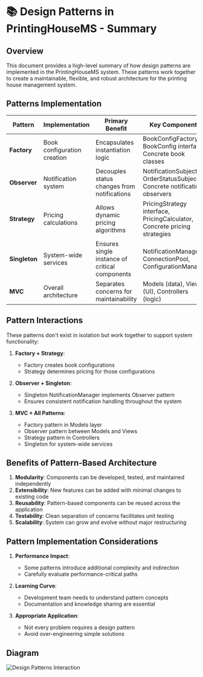# 📚 Design Patterns in PrintingHouseMS - Summary

## Overview
This document provides a high-level summary of how design patterns are implemented in the PrintingHouseMS system. These patterns work together to create a maintainable, flexible, and robust architecture for the printing house management system.

## Patterns Implementation

| Pattern | Implementation | Primary Benefit | Key Components |
|---------|---------------|-----------------|----------------|
| **Factory** | Book configuration creation | Encapsulates instantiation logic | BookConfigFactory, BookConfig interface, Concrete book classes |
| **Observer** | Notification system | Decouples status changes from notifications | NotificationSubject, OrderStatusSubject, Concrete notification observers |
| **Strategy** | Pricing calculations | Allows dynamic pricing algorithms | PricingStrategy interface, PricingCalculator, Concrete pricing strategies |
| **Singleton** | System-wide services | Ensures single instance of critical components | NotificationManager, ConnectionPool, ConfigurationManager |
| **MVC** | Overall architecture | Separates concerns for maintainability | Models (data), Views (UI), Controllers (logic) |

## Pattern Interactions

These patterns don't exist in isolation but work together to support system functionality:

1. **Factory + Strategy**:
   - Factory creates book configurations
   - Strategy determines pricing for those configurations

2. **Observer + Singleton**:
   - Singleton NotificationManager implements Observer pattern
   - Ensures consistent notification handling throughout the system

3. **MVC + All Patterns**:
   - Factory pattern in Models layer
   - Observer pattern between Models and Views
   - Strategy pattern in Controllers
   - Singleton for system-wide services

## Benefits of Pattern-Based Architecture

1. **Modularity**: Components can be developed, tested, and maintained independently
2. **Extensibility**: New features can be added with minimal changes to existing code
3. **Reusability**: Pattern-based components can be reused across the application
4. **Testability**: Clean separation of concerns facilitates unit testing
5. **Scalability**: System can grow and evolve without major restructuring

## Pattern Implementation Considerations

1. **Performance Impact**:
   - Some patterns introduce additional complexity and indirection
   - Carefully evaluate performance-critical paths

2. **Learning Curve**:
   - Development team needs to understand pattern concepts
   - Documentation and knowledge sharing are essential

3. **Appropriate Application**:
   - Not every problem requires a design pattern
   - Avoid over-engineering simple solutions

## Diagram
![Design Patterns Interaction](../Diagrams/DesignPatternsInteraction.svg)